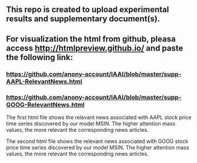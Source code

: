 ## This repo is created to upload experimental results and supplementary document(s).

## For visualization the html from github, pleasa access http://htmlpreview.github.io/ and paste the following link: 

### https://github.com/anony-account/IAAI/blob/master/supp-AAPL-RelevantNews.html

### https://github.com/anony-account/IAAI/blob/master/supp-GOOG-RelevantNews.html

The first html file shows the relevant news associated with AAPL stock price time series discovered by our model MSIN. The higher attention mass values, the more relevant the corresponding news articles. 

The second html file shows the relevant news associated with GOOG stock price time series discovered by our model MSIN. The higher attention mass values, the more relevant the corresponding news articles. 







